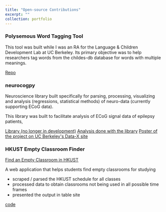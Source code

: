 ```yaml
---
title: "Open-source Contributions"
excerpt: ""
collection: portfolio
---
```


### Polysemous Word Tagging Tool

This tool was built while I was an RA for the Language & Children Development Lab at UC Berkeley. Its primary objective was to help researchers tag words from the childes-db database for words with multiple meanings. 

[Repo](https://github.com/dattasiddhartha-1/polysemous-word-tagging-tool/tree/master)


### neurocogpy

Neuroscience library built specifically for parsing, processing, visualizing and analysis (regressions, statistical methods) of neuro-data (currently supporting ECoG data).

This library was built to facilitate analysis of ECoG signal data of epilepsy patients, 

[Library (no longer in development)](https://github.com/dattasiddhartha/neurocogpy)
[Analysis done with the library](https://github.com/dattasiddhartha/DataX-NeuralDecisionMaking)
[Poster of the project on UC Berkeley's Data-X site](https://data-x.blog/projects/predicting-gambling-decisions/)


### HKUST Empty Classroom Finder

[Find an Empty Classroom in HKUST](https://dattasiddhartha-1.github.io/EmptyClassroomHKUST/)

A web application that helps students find empty classrooms for studying
- scraped / parsed the HKUST schedule for all classes
- processed data to obtain classrooms not being used in all possible time frames
- presented the output in table site

[code](https://github.com/dattasiddhartha-1/EmptyClassroomHKUST)
